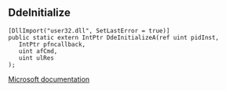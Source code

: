 ## DdeInitialize

```
[DllImport("user32.dll", SetLastError = true)]
public static extern IntPtr DdeInitializeA(ref uint pidInst,
   IntPtr pfncallback,
   uint afCmd,
   uint ulRes
);
```

[Microsoft documentation](TODO)
